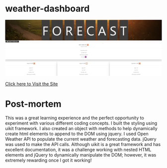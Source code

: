 # weather-dashboard

![Website Screenshot](./assets/img/website-screenshot.png)

[Click here to Visit the Site](https://duckduckgo.com)

# Post-mortem
This was a great learning experience and the perfect opportunity to experiment with various different coding concepts. I built the styling using uikit framework. I also created an object with methods to help dynamically create html elements to append to the DOM using jquery. I used Open Weather API to populate the current weather and forecasting data. jQuery was used to make the API calls. Although uikit is a great framework and has excellent documentation, it was a challenge working with nested HTML elements and jQuery to dynamically manipulate the DOM; however, it was extremely rewarding once I got it working!